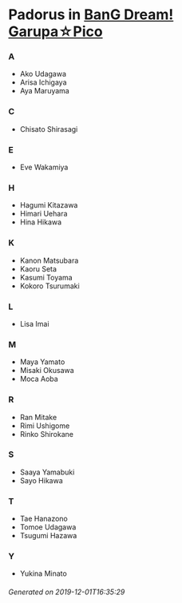 # Padorus in [BanG Dream! Garupa☆Pico](https://myanimelist.net/anime/37873/BanG_Dream_Garupa☆Pico)

### A
* Ako Udagawa
* Arisa Ichigaya
* Aya Maruyama

### C
* Chisato Shirasagi

### E
* Eve Wakamiya

### H
* Hagumi Kitazawa
* Himari Uehara
* Hina Hikawa

### K
* Kanon Matsubara
* Kaoru Seta
* Kasumi Toyama
* Kokoro Tsurumaki

### L
* Lisa Imai

### M
* Maya Yamato
* Misaki Okusawa
* Moca Aoba

### R
* Ran Mitake
* Rimi Ushigome
* Rinko Shirokane

### S
* Saaya Yamabuki
* Sayo Hikawa

### T
* Tae Hanazono
* Tomoe Udagawa
* Tsugumi Hazawa

### Y
* Yukina Minato

###### Generated on 2019-12-01T16:35:29
